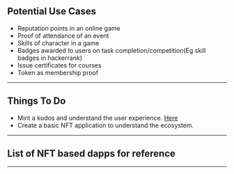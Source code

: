 ## Potential Use Cases
- Reputation points in an online game
- Proof of attendance of an event
- Skills of character in a game
- Badges awarded to users on task completion/competition(Eg skill badges in hackerrank)
- Issue certificates for courses
- Token as membership proof

---

## Things To Do

- Mint a kudos and understand the user experience. [Here](https://mintkudos.xyz/)
- Create a basic NFT application to understand the ecosystem.

---

## List of NFT based dapps for reference

---
